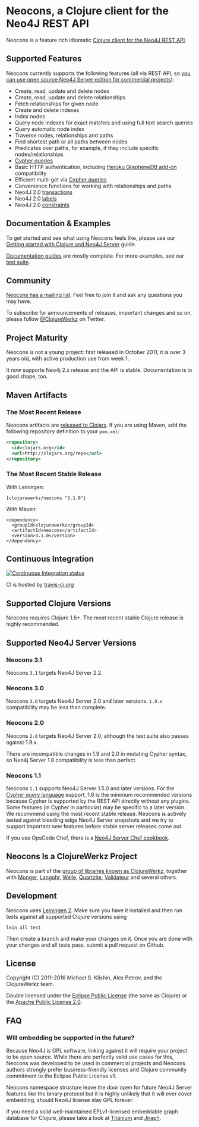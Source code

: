 # Neocons, a Clojure client for the Neo4J REST API

Neocons is a feature rich idiomatic [Clojure client for the Neo4J REST API](http://clojureneo4j.info).


## Supported Features

Neocons currently supports the following features (all via REST API, so [you can use open source Neo4J Server edition for commercial projects](http://neo4j.org/licensing-guide/)):

 * Create, read, update and delete nodes
 * Create, read, update and delete relationships
 * Fetch relationships for given node
 * Create and delete indexes
 * Index nodes
 * Query node indexes for exact matches and using full text search queries
 * Query automatic node index
 * Traverse nodes, relationships and paths
 * Find shortest path or all paths between nodes
 * Predicates over paths, for example, if they include specific nodes/relationships
 * [Cypher queries](http://docs.neo4j.org/chunked/stable/cypher-query-lang.html)
 * Basic HTTP authentication, including [Heroku GrapheneDB add-on](https://devcenter.heroku.com/articles/graphenedb) compatibility
 * Efficient multi-get via [Cypher queries](http://docs.neo4j.org/chunked/stable/cypher-query-lang.html)
 * Convenience functions for working with relationships and paths
 * Neo4J 2.0 [transactions](http://docs.neo4j.org/chunked/milestone/rest-api-transactional.html)
 * Neo4J 2.0 [labels](http://docs.neo4j.org/chunked/milestone/rest-api-node-labels.html)
 * Neo4J 2.0 [constraints](http://docs.neo4j.org/chunked/milestone/rest-api-schema-constraints.html)


## Documentation & Examples

To get started and see what using Neocons feels like, please use our [Getting started with Clojure and Neo4J Server](http://clojureneo4j.info/articles/getting_started.html) guide.

[Documentation guides](http://clojureneo4j.info) are mostly complete.
For more examples, see our [test suite](test).


## Community

[Neocons has a mailing list](https://groups.google.com/group/clojure-neo4j). Feel free to join it and ask any questions you may have.

To subscribe for announcements of releases, important changes and so on, please follow [@ClojureWerkz](https://twitter.com/#!/clojurewerkz) on Twitter.


## Project Maturity

Neocons is not a young project: first released in October 2011, it is over 3
years old, with active production use from week 1.

It now supports Neo4j 2.x release and the API is stable. Documentation
is in good shape, too.



## Maven Artifacts

### The Most Recent Release

Neocons artifacts are [released to Clojars](https://clojars.org/clojurewerkz/neocons). If you are using Maven, add the following repository
definition to your `pom.xml`:

``` xml
<repository>
  <id>clojars.org</id>
  <url>http://clojars.org/repo</url>
</repository>
```

### The Most Recent Stable Release

With Leiningen:

    [clojurewerkz/neocons "3.1.0"]

With Maven:

    <dependency>
      <groupId>clojurewerkz</groupId>
      <artifactId>neocons</artifactId>
      <version>3.1.0</version>
    </dependency>



## Continuous Integration

[![Continuous Integration status](https://secure.travis-ci.org/michaelklishin/neocons.png)](http://travis-ci.org/michaelklishin/neocons)


CI is hosted by [travis-ci.org](http://travis-ci.org)


## Supported Clojure Versions

Neocons requires Clojure 1.6+.
The most recent stable Clojure release is highly recommended.


## Supported Neo4J Server Versions

### Neocons 3.1

Neocons `3.1` targets Neo4J Server 2.2.

### Neocons 3.0

Neocons `3.0` targets Neo4J Server 2.0 and later versions.
`1.9.x` compatibility may be less than complete.

### Neocons 2.0

Neocons `2.0` targets Neo4J Server 2.0, although 
the test suite also passes against 1.9.x.

There are incompatible changes in 1.9 and 2.0 in mutating Cypher
syntax, so Neo4j Server 1.8 compatibility is less than perfect.

### Neocons 1.1

Neocons `1.1` supports Neo4J Server 1.5.0 and later versions. For the
[Cypher query
language](http://docs.neo4j.org/chunked/stable/cypher-query-lang.html)
support, 1.6 is the minimum recommended versions because Cypher is
supported by the REST API directly without any plugins. Some features
(in Cypher in particular) may be specific to a later version. We
recommend using the most recent stable release. Neocons is actively
tested against bleeding edge Neo4J Server snapshots and we try to
support important new features before stable server releases come out.

If you use OpsCode Chef, there is a [Neo4J Server Chef cookbook](https://github.com/michaelklishin/neo4j-server-chef-cookbook).


## Neocons Is a ClojureWerkz Project

Neocons is part of the [group of libraries known as ClojureWerkz](http://clojurewerkz.org), together with
[Monger](https://github.com/michaelklishin/monger), [Langohr](https://github.com/michaelklishin/langohr), [Welle](https://github.com/michaelklishin/welle), [Quartzite](https://github.com/michaelklishin/quartzite), [Validateur](https://github.com/michaelklishin/validateur) and several others.


## Development

Neocons uses [Leiningen 2](https://github.com/technomancy/leiningen/blob/master/doc/TUTORIAL.md). Make sure you have it installed and then run tests against
all supported Clojure versions using

    lein all test

Then create a branch and make your changes on it. Once you are done with your changes and all tests pass, submit
a pull request on Github.


## License

Copyright (C) 2011-2016 Michael S. Klishin, Alex Petrov, and the ClojureWerkz team.

Double licensed under the [Eclipse Public License](http://www.eclipse.org/legal/epl-v10.html) (the same as Clojure) or
the [Apache Public License 2.0](http://www.apache.org/licenses/LICENSE-2.0.html).


## FAQ

### Will embedding be supported in the future?

Because Neo4J is GPL software, linking against it will require your project to be open source. While there are
perfectly valid use cases for this, Neocons was developed to be used in commercial projects and Neocons
authors strongly prefer business-friendly licenses and Clojure community commitment to the Eclipse Public License v1.

Neocons namespace structure leave the door open for future Neo4J Server features like the binary protocol but it
is highly unlikely that it will ever cover embedding, should Neo4J license stay GPL forever.

If you need a solid well-maintained EPLv1-licensed embeddable graph database for Clojure, please
take a look at [Titanium](http://titanium.clojurewerkz.org) and [Jiraph](https://github.com/flatland/jiraph).
